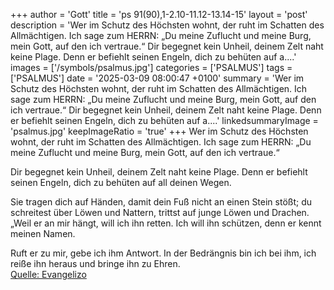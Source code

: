 +++
author = 'Gott'
title = 'ps 91(90),1-2.10-11.12-13.14-15'
layout = 'post'
description = 'Wer im Schutz des Höchsten wohnt,  der ruht im Schatten des Allmächtigen. Ich sage zum HERRN: „Du meine Zuflucht und meine Burg,  mein Gott, auf den ich vertraue.“  Dir begegnet kein Unheil,  deinem Zelt naht keine Plage. Denn er befiehlt seinen Engeln,  dich zu behüten auf a....'
images = ['/symbols/psalmus.jpg']
categories = ['PSALMUS']
tags = ['PSALMUS']
date = '2025-03-09 08:00:47 +0100'
summary = 'Wer im Schutz des Höchsten wohnt,  der ruht im Schatten des Allmächtigen. Ich sage zum HERRN: „Du meine Zuflucht und meine Burg,  mein Gott, auf den ich vertraue.“  Dir begegnet kein Unheil,  deinem Zelt naht keine Plage. Denn er befiehlt seinen Engeln,  dich zu behüten auf a....'
linkedsummaryImage = 'psalmus.jpg'
keepImageRatio = 'true'
+++
Wer im Schutz des Höchsten wohnt, 
der ruht im Schatten des Allmächtigen.
Ich sage zum HERRN: „Du meine Zuflucht und meine Burg, 
mein Gott, auf den ich vertraue.“

Dir begegnet kein Unheil, 
deinem Zelt naht keine Plage.
Denn er befiehlt seinen Engeln, 
dich zu behüten auf all deinen Wegen.<!--more-->

Sie tragen dich auf Händen, damit dein Fuß nicht an einen Stein stößt;
du schreitest über Löwen und Nattern, trittst auf junge Löwen und Drachen. 
„Weil er an mir hängt, will ich ihn retten. 
Ich will ihn schützen, denn er kennt meinen Namen.

Ruft er zu mir, gebe ich ihm Antwort. In der Bedrängnis bin ich bei ihm, ich reiße ihn heraus und bringe ihn zu Ehren.<br> [Quelle: Evangelizo](https://evangeliumtagfuertag.org/DE/gospel)